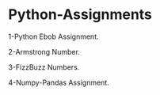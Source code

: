 # Python-Assignments
1-Python Ebob Assignment.

2-Armstrong Number.

3-FizzBuzz Numbers.

4-Numpy-Pandas Assignment.
